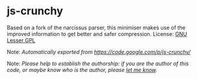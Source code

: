 # js-crunchy
Based on a fork of the narcissus parser, this minimiser makes use of the improved information to get better and safer compression.
License: [GNU Lesser GPL](http://www.gnu.org/licenses/lgpl.html)



Note: *Automatically exported from https://code.google.com/p/js-crunchy/*

Note: *Please help to establish the authorship: if you are the author of this code, or maybe know who is the author, please [let me know](mailto:denvdmj@gmail.com).*

